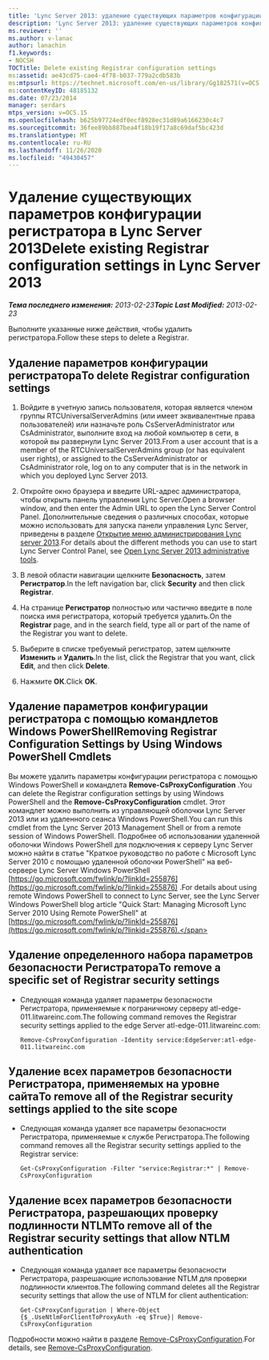 ```yaml
---
title: 'Lync Server 2013: удаление существующих параметров конфигурации регистратора'
description: 'Lync Server 2013: удаление существующих параметров конфигурации регистратора.'
ms.reviewer: ''
ms.author: v-lanac
author: lanachin
f1.keywords:
- NOCSH
TOCTitle: Delete existing Registrar configuration settings
ms:assetid: ae43cd75-cae4-4f78-b037-779a2cdb583b
ms:mtpsurl: https://technet.microsoft.com/en-us/library/Gg182571(v=OCS.15)
ms:contentKeyID: 48185132
ms.date: 07/23/2014
manager: serdars
mtps_version: v=OCS.15
ms.openlocfilehash: b625b97724edf0ecf8928ec31d89a6166230c4c7
ms.sourcegitcommit: 36fee89bb887bea4f18b19f17a8c69daf5bc423d
ms.translationtype: MT
ms.contentlocale: ru-RU
ms.lasthandoff: 11/26/2020
ms.locfileid: "49430457"
---
```

# <a name="delete-existing-registrar-configuration-settings-in-lync-server-2013"></a><span data-ttu-id="6232f-103">Удаление существующих параметров конфигурации регистратора в Lync Server 2013</span><span class="sxs-lookup"><span data-stu-id="6232f-103">Delete existing Registrar configuration settings in Lync Server 2013</span></span>

<div data-xmlns="http://www.w3.org/1999/xhtml">

<div class="topic" data-xmlns="http://www.w3.org/1999/xhtml" data-msxsl="urn:schemas-microsoft-com:xslt" data-cs="https://msdn.microsoft.com/">

<div data-asp="https://msdn2.microsoft.com/asp">



</div>

<div id="mainSection">

<div id="mainBody"><span data-ttu-id="6232f-104">

<span> </span></span><span class="sxs-lookup"><span data-stu-id="6232f-104">

<span> </span></span></span>

<span data-ttu-id="6232f-105">_**Тема последнего изменения:** 2013-02-23_</span><span class="sxs-lookup"><span data-stu-id="6232f-105">_**Topic Last Modified:** 2013-02-23_</span></span>

<span data-ttu-id="6232f-106">Выполните указанные ниже действия, чтобы удалить регистратора.</span><span class="sxs-lookup"><span data-stu-id="6232f-106">Follow these steps to delete a Registrar.</span></span>

<div>

## <a name="to-delete-registrar-configuration-settings"></a><span data-ttu-id="6232f-107">Удаление параметров конфигурации регистратора</span><span class="sxs-lookup"><span data-stu-id="6232f-107">To delete Registrar configuration settings</span></span>

1.  <span data-ttu-id="6232f-108">Войдите в учетную запись пользователя, которая является членом группы RTCUniversalServerAdmins (или имеет эквивалентные права пользователей) или назначьте роль CsServerAdministrator или CsAdministrator, выполните вход на любой компьютер в сети, в которой вы развернули Lync Server 2013.</span><span class="sxs-lookup"><span data-stu-id="6232f-108">From a user account that is a member of the RTCUniversalServerAdmins group (or has equivalent user rights), or assigned to the CsServerAdministrator or CsAdministrator role, log on to any computer that is in the network in which you deployed Lync Server 2013.</span></span>

2.  <span data-ttu-id="6232f-109">Откройте окно браузера и введите URL-адрес администратора, чтобы открыть панель управления Lync Server.</span><span class="sxs-lookup"><span data-stu-id="6232f-109">Open a browser window, and then enter the Admin URL to open the Lync Server Control Panel.</span></span> <span data-ttu-id="6232f-110">Дополнительные сведения о различных способах, которые можно использовать для запуска панели управления Lync Server, приведены в разделе [Открытие меню администрирования Lync server 2013](lync-server-2013-open-lync-server-administrative-tools.md).</span><span class="sxs-lookup"><span data-stu-id="6232f-110">For details about the different methods you can use to start Lync Server Control Panel, see [Open Lync Server 2013 administrative tools](lync-server-2013-open-lync-server-administrative-tools.md).</span></span>

3.  <span data-ttu-id="6232f-111">В левой области навигации щелкните **Безопасность**, затем **Регистратор**.</span><span class="sxs-lookup"><span data-stu-id="6232f-111">In the left navigation bar, click **Security** and then click **Registrar**.</span></span>

4.  <span data-ttu-id="6232f-112">На странице **Регистратор** полностью или частично введите в поле поиска имя регистратора, который требуется удалить.</span><span class="sxs-lookup"><span data-stu-id="6232f-112">On the **Registrar** page, and in the search field, type all or part of the name of the Registrar you want to delete.</span></span>

5.  <span data-ttu-id="6232f-113">Выберите в списке требуемый регистратор, затем щелкните **Изменить** и **Удалить**.</span><span class="sxs-lookup"><span data-stu-id="6232f-113">In the list, click the Registrar that you want, click **Edit**, and then click **Delete**.</span></span>

6.  <span data-ttu-id="6232f-114">Нажмите **ОК**.</span><span class="sxs-lookup"><span data-stu-id="6232f-114">Click **OK**.</span></span>

</div>

<div>

## <a name="removing-registrar-configuration-settings-by-using-windows-powershell-cmdlets"></a><span data-ttu-id="6232f-115">Удаление параметров конфигурации регистратора с помощью командлетов Windows PowerShell</span><span class="sxs-lookup"><span data-stu-id="6232f-115">Removing Registrar Configuration Settings by Using Windows PowerShell Cmdlets</span></span>

<span data-ttu-id="6232f-116">Вы можете удалить параметры конфигурации регистратора с помощью Windows PowerShell и командлета **Remove-CsProxyConfiguration** .</span><span class="sxs-lookup"><span data-stu-id="6232f-116">You can delete the Registrar configuration settings by using Windows PowerShell and the **Remove-CsProxyConfiguration** cmdlet.</span></span> <span data-ttu-id="6232f-117">Этот командлет можно выполнить из управляющей оболочки Lync Server 2013 или из удаленного сеанса Windows PowerShell.</span><span class="sxs-lookup"><span data-stu-id="6232f-117">You can run this cmdlet from the Lync Server 2013 Management Shell or from a remote session of Windows PowerShell.</span></span> <span data-ttu-id="6232f-118">Подробнее об использовании удаленной оболочки Windows PowerShell для подключения к серверу Lync Server можно найти в статье "Краткое руководство по работе с Microsoft Lync Server 2010 с помощью удаленной оболочки PowerShell" на веб-сервере Lync Server Windows PowerShell [https://go.microsoft.com/fwlink/p/?linkId=255876](https://go.microsoft.com/fwlink/p/?linkid=255876) .</span><span class="sxs-lookup"><span data-stu-id="6232f-118">For details about using remote Windows PowerShell to connect to Lync Server, see the Lync Server Windows PowerShell blog article "Quick Start: Managing Microsoft Lync Server 2010 Using Remote PowerShell" at [https://go.microsoft.com/fwlink/p/?linkId=255876](https://go.microsoft.com/fwlink/p/?linkid=255876).</span></span>

<div>

## <a name="to-remove-a-specific-set-of-registrar-security-settings"></a><span data-ttu-id="6232f-119">Удаление определенного набора параметров безопасности Регистратора</span><span class="sxs-lookup"><span data-stu-id="6232f-119">To remove a specific set of Registrar security settings</span></span>

  - <span data-ttu-id="6232f-120">Следующая команда удаляет параметры безопасности Регистратора, применяемые к пограничному серверу atl-edge-011.litwareinc.com.</span><span class="sxs-lookup"><span data-stu-id="6232f-120">The following command removes the Registrar security settings applied to the edge Server atl-edge-011.litwareinc.com:</span></span>
    
        Remove-CsProxyConfiguration -Identity service:EdgeServer:atl-edge-011.litwareinc.com

</div>

<div>

## <a name="to-remove-all-of-the-registrar-security-settings-applied-to-the-site-scope"></a><span data-ttu-id="6232f-121">Удаление всех параметров безопасности Регистратора, применяемых на уровне сайта</span><span class="sxs-lookup"><span data-stu-id="6232f-121">To remove all of the Registrar security settings applied to the site scope</span></span>

  - <span data-ttu-id="6232f-122">Следующая команда удаляет все параметры безопасности Регистратора, применяемые к службе Регистратора.</span><span class="sxs-lookup"><span data-stu-id="6232f-122">The following command removes all the Registrar security settings applied to the Registrar service:</span></span>
    
        Get-CsProxyConfiguration -Filter "service:Registrar:*" | Remove-CsProxyConfiguration

</div>

<div>

## <a name="to-remove-all-of-the-registrar-security-settings-that-allow-ntlm-authentication"></a><span data-ttu-id="6232f-123">Удаление всех параметров безопасности Регистратора, разрешающих проверку подлинности NTLM</span><span class="sxs-lookup"><span data-stu-id="6232f-123">To remove all of the Registrar security settings that allow NTLM authentication</span></span>

  - <span data-ttu-id="6232f-124">Следующая команда удаляет все параметры безопасности Регистратора, разрешающие использование NTLM для проверки подлинности клиентов.</span><span class="sxs-lookup"><span data-stu-id="6232f-124">The following command deletes all the Registrar security settings that allow the use of NTLM for client authentication:</span></span>
    
        Get-CsProxyConfiguration | Where-Object {$_.UseNtlmForClientToProxyAuth -eq $True}| Remove-CsProxyConfiguration

</div>

<span data-ttu-id="6232f-125">Подробности можно найти в разделе [Remove-CsProxyConfiguration](https://docs.microsoft.com/powershell/module/skype/Remove-CsProxyConfiguration).</span><span class="sxs-lookup"><span data-stu-id="6232f-125">For details, see [Remove-CsProxyConfiguration](https://docs.microsoft.com/powershell/module/skype/Remove-CsProxyConfiguration).</span></span>

<span data-ttu-id="6232f-126"></div>

</div>

<span> </span>

</div>

</div>

</span><span class="sxs-lookup"><span data-stu-id="6232f-126"></div>

</div>

<span> </span>

</div>

</div>

</span></span></div>

